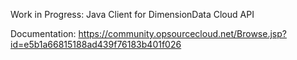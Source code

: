 Work in Progress: Java Client for DimensionData Cloud API

Documentation: https://community.opsourcecloud.net/Browse.jsp?id=e5b1a66815188ad439f76183b401f026

